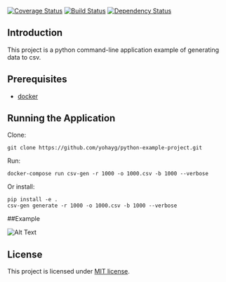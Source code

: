

[![Coverage Status](https://coveralls.io/repos/github/yohayg/python-generator/badge.svg)](https://coveralls.io/github/yohayg/python-generator)
[![Build Status](https://travis-ci.org/yohayg/python-generator.svg?branch=master)](https://travis-ci.org/yohayg/python-generator)
[![Dependency Status](https://gemnasium.com/badges/github.com/yohayg/python-generator.svg)](https://gemnasium.com/github.com/yohayg/python-generator)

## Introduction

This project is a python command-line application example of generating data to csv.

## Prerequisites

* [docker](https://www.docker.com/)

## Running the Application

Clone:

    git clone https://github.com/yohayg/python-example-project.git
    
Run:

    docker-compose run csv-gen -r 1000 -o 1000.csv -b 1000 --verbose
Or install:
    
    pip install -e .
    csv-gen generate -r 1000 -o 1000.csv -b 1000 --verbose


##Example

![Alt Text](https://raw.githubusercontent.com/yohayg/python-generator/master/demo.gif)
    
## License

This project is licensed under [MIT license](http://opensource.org/licenses/MIT).    
